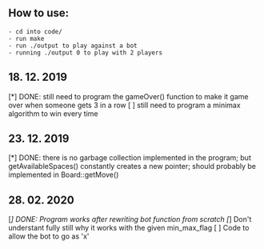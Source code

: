 
## How to use:
    - cd into code/
    - run make
    - run ./output to play against a bot
    - running ./output 0 to play with 2 players

## 18. 12. 2019 
   [*] DONE: still need to program the gameOver() function to make it game over when someone gets 3 in a row
   [ ] still need to program a minimax algorithm to win every time

## 23. 12. 2019 
   [*] DONE: there is no garbage collection implemented in the program; but getAvailableSpaces() constantly creates a new pointer; should probably be implemented in Board::getMove() 

## 28. 02. 2020
   [*] DONE: Program works after rewriting bot function from scratch
   [*] Don't understant fully still why it works with the given min_max_flag
   [ ] Code to allow the bot to go as 'x'
